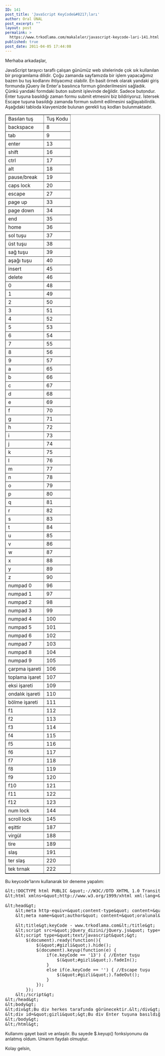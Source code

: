 ```yaml
---
ID: 141
post_title: 'JavaScript KeyCode&#8217;ları'
author: Oral ÜNAL
post_excerpt: ""
layout: post
permalink: >
  https://www.trkodlama.com/makaleler/javascript-keycode-lari-141.html
published: true
post_date: 2011-04-05 17:44:08
---
```

Merhaba arkadaşlar,

JavaScript tarayıcı taraflı çalışan günümüz web sitelerinde çok sık kullanılan bir programlama dilidir. Çoğu zamanda sayfamızda bir işlem yapacağımız bazen bu tuş kodlarını ihtiyacımız olabilir. En basit örnek olarak yandaki giriş formunda jQuery ile Enter'a basılınca formun gönderilmesini sağladık. Çünkü yandaki formdaki buton submit işlevinde değildir. Sadece butondur. Enter tuşuna basıldığı zaman formu submit etmesini biz bildiriyoruz. İstersek Escape tuşuna basıldığı zamanda formun submit edilmesini sağlayabilirdik. Aşağıdaki tabloda klavyenizde bulunan gerekli tuş kodları bulunmaktadır.
<table border="1" align="center">
<tbody>
<tr>
<td>Basılan tuş</td>
<td>Tuş Kodu</td>
</tr>
<tr>
<td>backspace</td>
<td>8</td>
</tr>
<tr>
<td>tab</td>
<td>9</td>
</tr>
<tr>
<td>enter</td>
<td>13</td>
</tr>
<tr>
<td>shift</td>
<td>16</td>
</tr>
<tr>
<td>ctrl</td>
<td>17</td>
</tr>
<tr>
<td>alt</td>
<td>18</td>
</tr>
<tr>
<td>pause/break</td>
<td>19</td>
</tr>
<tr>
<td>caps lock</td>
<td>20</td>
</tr>
<tr>
<td>escape</td>
<td>27</td>
</tr>
<tr>
<td>page up</td>
<td>33</td>
</tr>
<tr>
<td>page down</td>
<td>34</td>
</tr>
<tr>
<td>end</td>
<td>35</td>
</tr>
<tr>
<td>home</td>
<td>36</td>
</tr>
<tr>
<td>sol tuşu</td>
<td>37</td>
</tr>
<tr>
<td>üst tuşu</td>
<td>38</td>
</tr>
<tr>
<td>sağ tuşu</td>
<td>39</td>
</tr>
<tr>
<td>aşağı tuşu</td>
<td>40</td>
</tr>
<tr>
<td>insert</td>
<td>45</td>
</tr>
<tr>
<td>delete</td>
<td>46</td>
</tr>
<tr>
<td>0</td>
<td>48</td>
</tr>
<tr>
<td>1</td>
<td>49</td>
</tr>
<tr>
<td>2</td>
<td>50</td>
</tr>
<tr>
<td>3</td>
<td>51</td>
</tr>
<tr>
<td>4</td>
<td>52</td>
</tr>
<tr>
<td>5</td>
<td>53</td>
</tr>
<tr>
<td>6</td>
<td>54</td>
</tr>
<tr>
<td>7</td>
<td>55</td>
</tr>
<tr>
<td>8</td>
<td>56</td>
</tr>
<tr>
<td>9</td>
<td>57</td>
</tr>
<tr>
<td>a</td>
<td>65</td>
</tr>
<tr>
<td>b</td>
<td>66</td>
</tr>
<tr>
<td>c</td>
<td>67</td>
</tr>
<tr>
<td>d</td>
<td>68</td>
</tr>
<tr>
<td>e</td>
<td>69</td>
</tr>
<tr>
<td>f</td>
<td>70</td>
</tr>
<tr>
<td>g</td>
<td>71</td>
</tr>
<tr>
<td>h</td>
<td>72</td>
</tr>
<tr>
<td>i</td>
<td>73</td>
</tr>
<tr>
<td>j</td>
<td>74</td>
</tr>
<tr>
<td>k</td>
<td>75</td>
</tr>
<tr>
<td>l</td>
<td>76</td>
</tr>
<tr>
<td>m</td>
<td>77</td>
</tr>
<tr>
<td>n</td>
<td>78</td>
</tr>
<tr>
<td>o</td>
<td>79</td>
</tr>
<tr>
<td>p</td>
<td>80</td>
</tr>
<tr>
<td>q</td>
<td>81</td>
</tr>
<tr>
<td>r</td>
<td>82</td>
</tr>
<tr>
<td>s</td>
<td>83</td>
</tr>
<tr>
<td>t</td>
<td>84</td>
</tr>
<tr>
<td>u</td>
<td>85</td>
</tr>
<tr>
<td>v</td>
<td>86</td>
</tr>
<tr>
<td>w</td>
<td>87</td>
</tr>
<tr>
<td>x</td>
<td>88</td>
</tr>
<tr>
<td>y</td>
<td>89</td>
</tr>
<tr>
<td>z</td>
<td>90</td>
</tr>
<tr>
<td>numpad 0</td>
<td>96</td>
</tr>
<tr>
<td>numpad 1</td>
<td>97</td>
</tr>
<tr>
<td>numpad 2</td>
<td>98</td>
</tr>
<tr>
<td>numpad 3</td>
<td>99</td>
</tr>
<tr>
<td>numpad 4</td>
<td>100</td>
</tr>
<tr>
<td>numpad 5</td>
<td>101</td>
</tr>
<tr>
<td>numpad 6</td>
<td>102</td>
</tr>
<tr>
<td>numpad 7</td>
<td>103</td>
</tr>
<tr>
<td>numpad 8</td>
<td>104</td>
</tr>
<tr>
<td>numpad 9</td>
<td>105</td>
</tr>
<tr>
<td>çarpma işareti</td>
<td>106</td>
</tr>
<tr>
<td>toplama işaret</td>
<td>107</td>
</tr>
<tr>
<td>eksi işareti</td>
<td>109</td>
</tr>
<tr>
<td>ondalık işareti</td>
<td>110</td>
</tr>
<tr>
<td>bölme işareti</td>
<td>111</td>
</tr>
<tr>
<td>f1</td>
<td>112</td>
</tr>
<tr>
<td>f2</td>
<td>113</td>
</tr>
<tr>
<td>f3</td>
<td>114</td>
</tr>
<tr>
<td>f4</td>
<td>115</td>
</tr>
<tr>
<td>f5</td>
<td>116</td>
</tr>
<tr>
<td>f6</td>
<td>117</td>
</tr>
<tr>
<td>f7</td>
<td>118</td>
</tr>
<tr>
<td>f8</td>
<td>119</td>
</tr>
<tr>
<td>f9</td>
<td>120</td>
</tr>
<tr>
<td>f10</td>
<td>121</td>
</tr>
<tr>
<td>f11</td>
<td>122</td>
</tr>
<tr>
<td>f12</td>
<td>123</td>
</tr>
<tr>
<td>num lock</td>
<td>144</td>
</tr>
<tr>
<td>scroll lock</td>
<td>145</td>
</tr>
<tr>
<td>eşittir</td>
<td>187</td>
</tr>
<tr>
<td>virgül</td>
<td>188</td>
</tr>
<tr>
<td>tire</td>
<td>189</td>
</tr>
<tr>
<td>slaş</td>
<td>191</td>
</tr>
<tr>
<td>ter slaş</td>
<td>220</td>
</tr>
<tr>
<td>tek tırnak</td>
<td>222</td>
</tr>
</tbody>
</table>

Bu keycode'larını kullanarak bir deneme yapalım:

<pre class="lang:html decode:1 " >&amp;lt;!DOCTYPE html PUBLIC &amp;quot;-//W3C//DTD XHTML 1.0 Transitional//EN&amp;quot; &amp;quot;http://www.w3.org/TR/xhtml1/DTD/xhtml1-transitional.dtd&amp;quot;&amp;gt;  
&amp;lt;html xmlns=&amp;quot;http://www.w3.org/1999/xhtml xml:lang=&amp;quot;tr&amp;quot; lang=&amp;quot;tr&amp;quot;&amp;gt;  
  
&amp;lt;head&amp;gt;  
    &amp;lt;meta http-equiv=&amp;quot;content-type&amp;quot; content=&amp;quot;text/html; charset=utf-8&amp;quot; /&amp;gt;  
    &amp;lt;meta name=&amp;quot;author&amp;quot; content=&amp;quot;oralunal&amp;quot; /&amp;gt;  
  
    &amp;lt;title&amp;gt;keyCode - www.trkodlama.com&amp;lt;/title&amp;gt;  
    &amp;lt;script src=&amp;quot;jQuery_dizini/jQuery.js&amp;quot; type=&amp;quot;text/javascript&amp;quot;&amp;gt;&amp;lt;/script&amp;gt;  
    &amp;lt;script type=&amp;quot;text/javascript&amp;quot;&amp;gt;  
        $(document).ready(function(){  
            $(&amp;quot;#gizli&amp;quot;).hide();  
            $(document).keyup(function(e) {  
                if(e.keyCode == '13') { //Enter tuşu  
                    $(&amp;quot;#gizli&amp;quot;).fadeIn();  
                }  
                else if(e.keyCode == '') { //Escape tuşu  
                    $(&amp;quot;#gizli&amp;quot;).fadeOut();  
                }  
            });  
        });  
    &amp;lt;/script&amp;gt;  
&amp;lt;/head&amp;gt;  
&amp;lt;body&amp;gt;  
&amp;lt;div&amp;gt;Bu div herkes tarafında g&ouml;r&uuml;necektir.&amp;lt;/div&amp;gt;  
&amp;lt;div id=&amp;quot;gizli&amp;quot;&amp;gt;Bu div Enter tuşuna basıldığı zaman g&ouml;r&uuml;necek Escape tuşuna basıldığı zaman kaybolacaktr.&amp;lt;/div&amp;gt;  
&amp;lt;/body&amp;gt;  
&amp;lt;/html&amp;gt; </pre>
Kullanımı gayet basit ve anlaşılır. Bu sayede $.keyup() fonksiyonunu da anlatmış oldum. Umarım faydalı olmuştur.

Kolay gelsin,